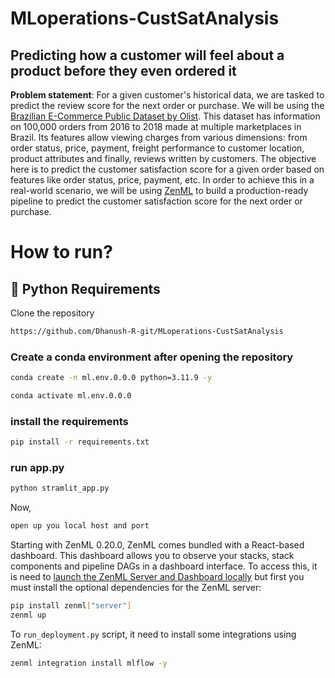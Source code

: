 # MLoperations-CustSatAnalysis

## Predicting how a customer will feel about a product before they even ordered it

**Problem statement**: For a given customer's historical data, we are tasked to predict the review score for the next order or purchase. We will be using the [Brazilian E-Commerce Public Dataset by Olist](https://www.kaggle.com/datasets/olistbr/brazilian-ecommerce). This dataset has information on 100,000 orders from 2016 to 2018 made at multiple marketplaces in Brazil. Its features allow viewing charges from various dimensions: from order status, price, payment, freight performance to customer location, product attributes and finally, reviews written by customers. The objective here is to predict the customer satisfaction score for a given order based on features like order status, price, payment, etc. In order to achieve this in a real-world scenario, we will be using [ZenML](https://zenml.io/) to build a production-ready pipeline to predict the customer satisfaction score for the next order or purchase.

# How to run?

## :snake: Python Requirements

Clone the repository

```bash
https://github.com/Dhanush-R-git/MLoperations-CustSatAnalysis
```
### Create a conda environment after opening the repository

```bash
conda create -n ml.env.0.0.0 python=3.11.9 -y
```

```bash
conda activate ml.env.0.0.0
```

### install the requirements
```bash
pip install -r requirements.txt
```

### run app.py
```bash
python stramlit_app.py
```

Now,
```bash
open up you local host and port
```

Starting with ZenML 0.20.0, ZenML comes bundled with a React-based dashboard. This dashboard allows you
to observe your stacks, stack components and pipeline DAGs in a dashboard interface. To access this, it is need to [launch the ZenML Server and Dashboard locally](https://docs.zenml.io/user-guide/starter-guide#explore-the-dashboard) 
but first you must install the optional dependencies for the ZenML server:

```bash
pip install zenml["server"]
zenml up
```

To `run_deployment.py` script, it need to install some integrations using ZenML:

```bash
zenml integration install mlflow -y
```


